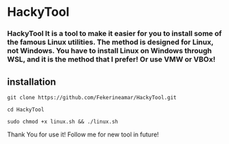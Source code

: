 # HackyTool
### HackyTool It is a tool to make it easier for you to install some of the famous Linux utilities. The method is designed for Linux, not Windows. You have to install Linux on Windows through WSL, and it is the method that I prefer! Or use VMW or VBOx!

## installation
```
git clone https://github.com/Fekerineamar/HackyTool.git
```

```
cd HackyTool
```

```
sudo chmod +x linux.sh && ./linux.sh 

```

Thank You for use it!
Follow me for new tool in future!
